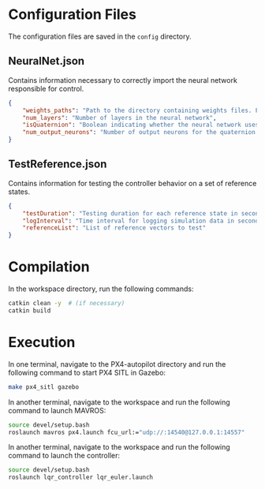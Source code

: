 # Configuration Files

The configuration files are saved in the `config` directory.

## NeuralNet.json


Contains information necessary to correctly import the neural network responsible for control.

```json
{
    "weights_paths": "Path to the directory containing weights files. Files must have the format: W1.csv, B1.csv, W2.csv, B2.csv, ...",
    "num_layers": "Number of layers in the neural network",
    "isQuaternion": "Boolean indicating whether the neural network uses quaternions",
    "num_output_neurons": "Number of output neurons for the quaternion network (if used). Allowed values: 1 or 2"
}
```
## TestReference.json

Contains information for testing the controller behavior on a set of reference states.

```json
{
    "testDuration": "Testing duration for each reference state in seconds (double)",
    "logInterval": "Time interval for logging simulation data in seconds (double)",
    "referenceList": "List of reference vectors to test"
}
```

# Compilation
In the workspace directory, run the following commands:
```bash
catkin clean -y  # (if necessary)
catkin build
```

# Execution

In one terminal, navigate to the PX4-autopilot directory and run the following command to start PX4 SITL in Gazebo:
```bash
make px4_sitl gazebo
```

In another terminal, navigate to the workspace and run the following command to launch MAVROS:
```bash
source devel/setup.bash
roslaunch mavros px4.launch fcu_url:="udp://:14540@127.0.0.1:14557"
```

In another terminal, navigate to the workspace and run the following command to launch the controller:
```bash
source devel/setup.bash
roslaunch lqr_controller lqr_euler.launch
```

